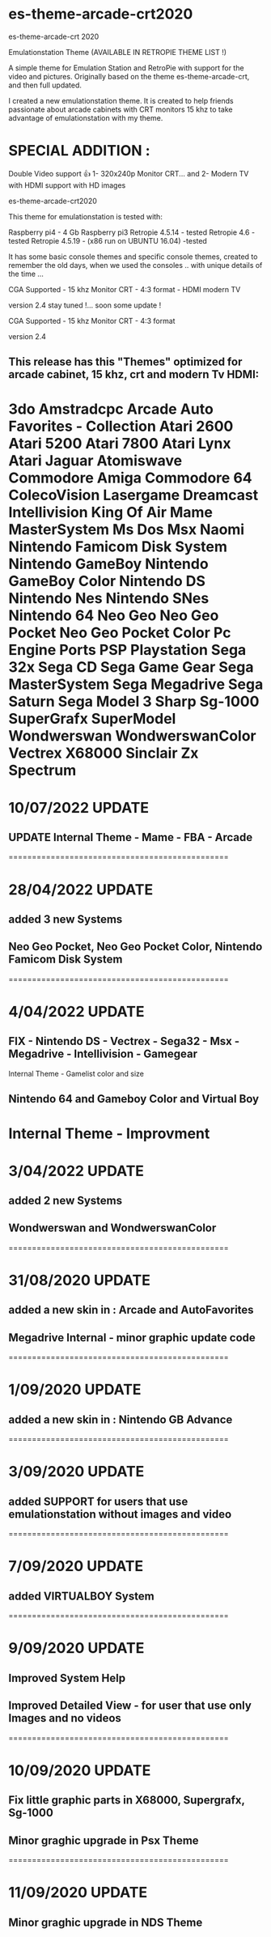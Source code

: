 # es-theme-arcade-crt2020
es-theme-arcade-crt 2020

Emulationstation Theme (AVAILABLE IN RETROPIE THEME LIST !)

A simple theme for Emulation Station and RetroPie with support for the video and pictures. Originally based on the theme es-theme-arcade-crt, and then full updated.

I created a new emulationstation theme. It is created to help friends passionate about arcade cabinets with CRT monitors 15 khz to take advantage of emulationstation with my theme.

# SPECIAL ADDITION :
Double Video support 👍 1- 320x240p Monitor CRT... and 2- Modern TV with HDMI support with HD images

es-theme-arcade-crt2020

This theme for emulationstation is tested with:

Raspberry pi4 - 4 Gb
Raspberry pi3
Retropie 4.5.14 - tested
Retropie 4.6 - tested
Retropie 4.5.19 - (x86 run on UBUNTU 16.04) -tested

It has some basic console themes and specific console themes, created to remember the old days, when we used the consoles .. with unique details of the time ...

CGA Supported - 15 khz Monitor CRT - 4:3 format - HDMI modern TV

version 2.4 stay tuned !... soon some update !

CGA Supported - 15 khz Monitor CRT - 4:3 format

version 2.4

## This release has this "Themes" optimized for arcade cabinet, 15 khz, crt and modern Tv HDMI:

3do
Amstradcpc 
Arcade
Auto Favorites - Collection
Atari 2600
Atari 5200
Atari 7800
Atari Lynx
Atari Jaguar
Atomiswave
Commodore Amiga
Commodore 64
ColecoVision
Lasergame
Dreamcast
Intellivision
King Of Air
Mame
MasterSystem
Ms Dos
Msx
Naomi
Nintendo Famicom Disk System
Nintendo GameBoy
Nintendo GameBoy Color
Nintendo DS
Nintendo Nes
Nintendo SNes
Nintendo 64
Neo Geo
Neo Geo Pocket
Neo Geo Pocket Color
Pc Engine
Ports
PSP
Playstation
Sega 32x
Sega CD
Sega Game Gear
Sega MasterSystem
Sega Megadrive
Sega Saturn
Sega Model 3
Sharp Sg-1000
SuperGrafx
SuperModel
Wondwerswan
WondwerswanColor
Vectrex
X68000
Sinclair Zx Spectrum
===============================================
# 10/07/2022 UPDATE
## UPDATE Internal Theme - Mame - FBA - Arcade
===============================================
# 28/04/2022 UPDATE
## added 3 new Systems
## Neo Geo Pocket, Neo Geo Pocket Color, Nintendo Famicom Disk System
===============================================
#
# 4/04/2022 UPDATE
## FIX - Nintendo DS - Vectrex - Sega32 - Msx - Megadrive - Intellivision - Gamegear 
Internal Theme - Gamelist color and size
## Nintendo 64 and Gameboy Color and Virtual Boy
Internal Theme - Improvment
===============================================
#
# 3/04/2022 UPDATE
## added 2 new Systems
## Wondwerswan and WondwerswanColor
===============================================
#
# 31/08/2020 UPDATE
## added a new skin in : Arcade and AutoFavorites
## Megadrive Internal - minor graphic update code
===============================================
#
# 1/09/2020 UPDATE
## added a new skin in : Nintendo GB Advance
===============================================
#
# 3/09/2020 UPDATE
## added SUPPORT for users that use emulationstation without images and video
===============================================
#
# 7/09/2020 UPDATE
## added VIRTUALBOY System
===============================================
#
# 9/09/2020 UPDATE
## Improved System Help
## Improved Detailed View - for user that use only Images and no videos
===============================================
#
# 10/09/2020 UPDATE
## Fix little graphic parts in X68000, Supergrafx, Sg-1000
## Minor graghic upgrade in Psx Theme
===============================================
#
# 11/09/2020 UPDATE
## Minor graghic upgrade in NDS Theme
